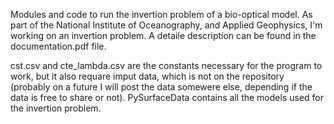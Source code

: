 Modules and code to run the invertion problem of a bio-optical model. 
As part of the National Institute of Oceanography, and Applied Geophysics, I'm working on an invertion problem. A detaile description can be found in the documentation.pdf file. 

cst.csv and cte_lambda.csv are the constants necessary for the program to work, but it also requare imput data, which is not on the repository (probably on a future I will post the data somewere else, depending if the data is free to share or not). PySurfaceData contains all the models used for the invertion problem. 

